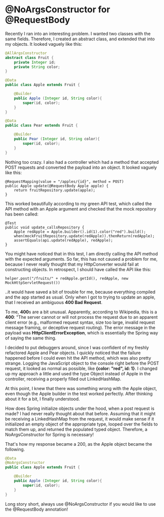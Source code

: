 # @NoArgsConstructor for @RequestBody


Recently I ran into an interesting problem. I wanted two classes with the same fields. Therefore, I created an abstract class, and extended that into my objects. It looked vaguely like this:

```java
@AllArgsConstructor
abstract class Fruit {
	private Integer id;
	private String color;
}
```

```java
@Data
public class Apple extends Fruit {

	@Builder
	public Apple (Integer id, String color){
		super(id, color);
	}
}
```
```java
@Data
public class Pear extends Fruit {

	@Builder
	public Pear (Integer id, String color){
		super(id, color);
	}
}
```

Nothing too crazy. I also had a controller which had a method that accepted POST requests and converted the payload into an object. It looked vaguely like this:

```
@RequestMapping(value = "/apples/{id}", method = POST)
public Apple update(@RequestBody Apple apple) {
	return fruitRepository.update(apple);
}

```

This worked beautifully according to my green API test, which called the API method with an Apple argument and checked that the mock repository has been called: 

```
@Test
public void update_callsRepository {
	Apple redApple = Apple.builder().id(1).color("red").build();
	when(mockFruitRepository.update(redApple)).thenReturn(redApple);
	assertEquals(api.update(redApple), redApple);
}
```

You might have noticed that in this test, I am directly calling the API method with the expected arguments. So far, this has not caused a problem for me, because I never really thought that my HttpConverter would fail at constructing objects. In retrospect, I should have called the API like this:

```
helper.post("/fruits/" + redApple.getId(), redApple, new MockHttpServletRequest())
```
..it would have saved a bit of trouble for me, because everything compiled and the app started as usual. Only when I got to trying to update an apple, that I received an ambiguous **400 Bad Request**. 

To me, **400**s are a bit unusual. Apparently, according to Wikipedia, this is a **400**: "The server cannot or will not process the request due to an apparent client error (e.g., malformed request syntax, size too large, invalid request message framing, or deceptive request routing). The error message in the payload was **HttpClientErrorException**, which is essentially the Spring way of saying the same thing. 

I decided to put debuggers around, since I was confident of my freshly refactored Apple and Pear objects. I quickly noticed that the failure happened before I could even hit the API method, which was also pretty strange. Logging the JavaScript object to the console right before the POST request, it looked as normal as possible, like **{color: "red", id: 1}**. I changed up my approach a little and used the type Object instead of Apple in the controller, receiving a properly filled out LinkedHashMap. 

At this point, I knew that there was something wrong with the Apple object, even though the Apple builder in the test worked perfectly. After thinking about it for a bit, I finally understood. 

How does Spring initialize objects under the hood, when a post request is made? I had never really thought about that before. Assuming that it might be receiving a LinkedHashMap from the request, it would make sense if it initialized an empty object of the appropriate type, looped over the fields to match them up, and returned the populated typed object. Therefore, a NoArgsConstructor for Spring is necessary!

That's how my response became a 200, as the Apple object became the following.

```java
@Data
@NoArgsConstructor
public class Apple extends Fruit {

	@Builder
	public Apple (Integer id, String color){
		super(id, color);
	}
}
```

Long story short, always use @NoArgsConstructor if you would like to use the @RequestBody annotation!


